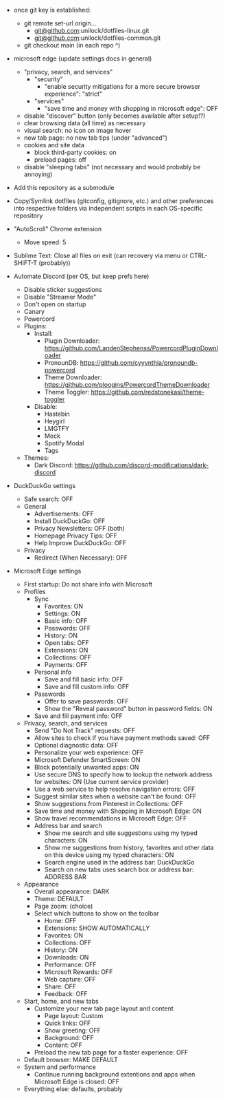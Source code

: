 - once git key is established:
    - git remote set-url origin...
        - git@github.com:unilock/dotfiles-linux.git
        - git@github.com:unilock/dotfiles-common.git
    - git checkout main (in each repo ^)

- microsoft edge (update settings docs in general)
    - "privacy, search, and services"
        - "security"
            - "enable security mitigations for a more secure browser experience": "strict"
        - "services"
            - "save time and money with shopping in microsoft edge": OFF
    - disable "discover" button (only becomes available after setup!?)
    - clear browsing data (all time) as necessary
    - visual search: no icon on image hover
    - new tab page: no new tab tips (under "advanced")
    - cookies and site data
        - block third-party cookies: on
        - preload pages: off
    - disable "sleeping tabs" (not necessary and would probably be annoying)

- Add this repository as a submodule

- Copy/Symlink dotfiles (gitconfig, gitignore, etc.) and other preferences into respective folders via independent scripts in each OS-specific repository

- "AutoScroll" Chrome extension
    - Move speed: 5

- Sublime Text: Close all files on exit (can recovery via menu or CTRL-SHIFT-T (probably))

- Automate Discord (per OS, but keep prefs here)
    - Disable sticker suggestions
    - Disable "Streamer Mode"
    - Don't open on startup
    - Canary
    - Powercord
    - Plugins:
        - Install:
            - Plugin Downloader: https://github.com/LandenStephenss/PowercordPluginDownloader
            - PronounDB: https://github.com/cyyynthia/pronoundb-powercord
            - Theme Downloader: https://github.com/ploogins/PowercordThemeDownloader
            - Theme Toggler: https://github.com/redstonekasi/theme-toggler
        - Disable:
            - Hastebin
            - Heygirl
            - LMGTFY
            - Mock
            - Spotify Modal
            - Tags
    - Themes:
        - Dark Discord: https://github.com/discord-modifications/dark-discord

- DuckDuckGo settings
    - Safe search: OFF
    - General
        - Advertisements: OFF
        - Install DuckDuckGo: OFF
        - Privacy Newsletters: OFF (both)
        - Homepage Privacy Tips: OFF
        - Help Improve DuckDuckGo: OFF
    - Privacy
        - Redirect (When Necessary): OFF

- Microsoft Edge settings
    - First startup: Do not share info with Microsoft
    - Profiles
        - Sync
            - Favorites: ON
            - Settings: ON
            - Basic info: OFF
            - Passwords: OFF
            - History: ON
            - Open tabs: OFF
            - Extensions: ON
            - Collections: OFF
            - Payments: OFF
        - Personal info
            - Save and fill basic info: OFF
            - Save and fill custom info: OFF
        - Passwords
            - Offer to save passwords: OFF
            - Show the "Reveal password" button in password fields: ON
        - Save and fill payment info: OFF
    - Privacy, search, and services
        - Send "Do Not Track" requests: OFF
        - Allow sites to check if you have payment methods saved: OFF
        - Optional diagnostic data: OFF
        - Personalize your web experience: OFF
        - Microsoft Defender SmartScreen: ON
        - Block potentially unwanted apps: ON
        - Use secure DNS to specify how to lookup the network address for websites: ON (Use current service provider)
        - Use a web service to help resolve navigation errors: OFF
        - Suggest similar sites when a website can't be found: OFF
        - Show suggestions from Pinterest in Collections: OFF
        - Save time and money with Shopping in Microsoft Edge: ON
        - Show travel recommendations in Microsoft Edge: OFF
        - Address bar and search
            - Show me search and site suggestions using my typed characters: ON
            - Show me suggestions from history, favorites and other data on this device using my typed characters: ON
            - Search engine used in the address bar: DuckDuckGo
            - Search on new tabs uses search box or address bar: ADDRESS BAR
    - Appearance
        - Overall appearance: DARK
        - Theme: DEFAULT
        - Page zoom: (choice)
        - Select which buttons to show on the toolbar
            - Home: OFF
            - Extensions: SHOW AUTOMATICALLY
            - Favorites: ON
            - Collections: OFF
            - History: ON
            - Downloads: ON
            - Performance: OFF
            - Microsoft Rewards: OFF
            - Web capture: OFF
            - Share: OFF
            - Feedback: OFF
    - Start, home, and new tabs
        - Customize your new tab page layout and content
            - Page layout: Custom
            - Quick links: OFF
            - Show greeting: OFF
            - Background: OFF
            - Content: OFF
        - Preload the new tab page for a faster experience: OFF
    - Default browser: MAKE DEFAULT
    - System and performance
        - Continue running background extentions and apps when Microsoft Edge is closed: OFF
    - Everything else: defaults, probably
